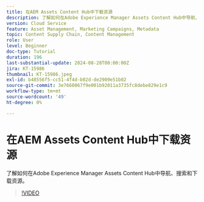 ```yaml
---
title: 在AEM Assets Content Hub中下载资源
description: 了解如何在Adobe Experience Manager Assets Content Hub中导航、搜索资源、筛选资源和下载资源。
version: Cloud Service
feature: Asset Management, Marketing Campaigns, Metadata
topic: Content Supply Chain, Content Management
role: User
level: Beginner
doc-type: Tutorial
duration: 196
last-substantial-update: 2024-08-28T00:00:00Z
jira: KT-15986
thumbnail: KT-15986.jpeg
exl-id: b48556f5-cc51-4f4d-b02d-de2909e51b02
source-git-commit: 3e7668067f9e001b92011a3735fc8debe829e1c9
workflow-type: tm+mt
source-wordcount: '49'
ht-degree: 0%

---
```


# 在AEM Assets Content Hub中下载资源

了解如何在Adobe Experience Manager Assets Content Hub中导航、搜索和下载资源。

>[!VIDEO](https://video.tv.adobe.com/v/3433135/?learn=on)
